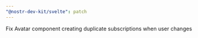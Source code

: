 ```yaml
---
"@nostr-dev-kit/svelte": patch
---
```


Fix Avatar component creating duplicate subscriptions when user changes